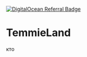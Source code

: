 [![DigitalOcean Referral Badge](https://web-platforms.sfo2.cdn.digitaloceanspaces.com/WWW/Badge%201.svg)](https://www.digitalocean.com/?refcode=1a2c3a16e6ec&utm_campaign=Referral_Invite&utm_medium=Referral_Program&utm_source=badge)
# TemmieLand
кто
